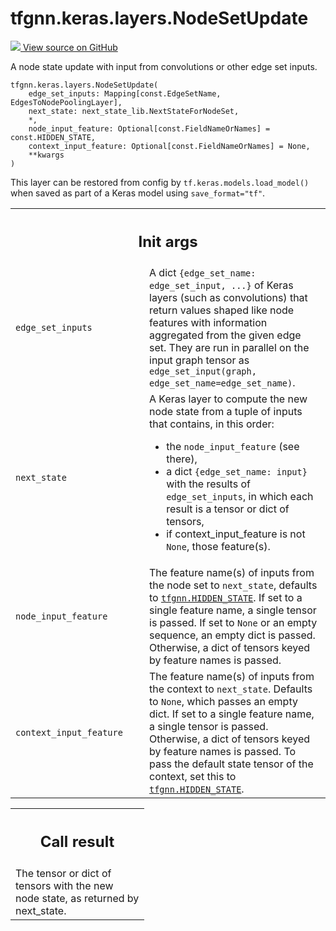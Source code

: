 # tfgnn.keras.layers.NodeSetUpdate

<!-- Insert buttons and diff -->

<a target="_blank" href="https://github.com/tensorflow/gnn/tree/master/tensorflow_gnn/keras/layers/graph_update.py#L359-L452">
<img src="https://www.tensorflow.org/images/GitHub-Mark-32px.png" /> View source
on GitHub </a>

A node state update with input from convolutions or other edge set inputs.

<pre class="devsite-click-to-copy prettyprint lang-py tfo-signature-link">
<code>tfgnn.keras.layers.NodeSetUpdate(
    edge_set_inputs: Mapping[const.EdgeSetName, EdgesToNodePoolingLayer],
    next_state: next_state_lib.NextStateForNodeSet,
    *,
    node_input_feature: Optional[const.FieldNameOrNames] = const.HIDDEN_STATE,
    context_input_feature: Optional[const.FieldNameOrNames] = None,
    **kwargs
)
</code></pre>

<!-- Placeholder for "Used in" -->

This layer can be restored from config by `tf.keras.models.load_model()` when
saved as part of a Keras model using `save_format="tf"`.

<!-- Tabular view -->

 <table class="responsive fixed orange">
<colgroup><col width="214px"><col></colgroup>
<tr><th colspan="2"><h2 class="add-link">Init args</h2></th></tr>

<tr> <td> <code>edge_set_inputs</code><a id="edge_set_inputs"></a> </td> <td> A
dict <code>{edge_set_name: edge_set_input, ...}</code> of Keras layers (such as
convolutions) that return values shaped like node features with information
aggregated from the given edge set. They are run in parallel on the input graph
tensor as <code>edge_set_input(graph, edge_set_name=edge_set_name)</code>. </td>
</tr><tr> <td> <code>next_state</code><a id="next_state"></a> </td> <td> A Keras
layer to compute the new node state from a tuple of inputs that contains, in
this order:

-   the <code>node_input_feature</code> (see there),
-   a dict <code>{edge_set_name: input}</code> with the results of
    <code>edge_set_inputs</code>, in which each result is a tensor or dict of
    tensors,
-   if context_input_feature is not <code>None</code>, those feature(s).
    </td>
    </tr><tr>
    <td>
    <code>node_input_feature</code><a id="node_input_feature"></a>
    </td>
    <td>
    The feature name(s) of inputs from the node set to
    <code>next_state</code>, defaults to <a href="../../../tfgnn.md#HIDDEN_STATE"><code>tfgnn.HIDDEN_STATE</code></a>.
    If set to a single feature name, a single tensor is passed.
    If set to <code>None</code> or an empty sequence, an empty dict is passed.
    Otherwise, a dict of tensors keyed by feature names is passed.
    </td>
    </tr><tr>
    <td>
    <code>context_input_feature</code><a id="context_input_feature"></a>
    </td>
    <td>
    The feature name(s) of inputs from the context to
    <code>next_state</code>. Defaults to <code>None</code>, which passes an empty dict.
    If set to a single feature name, a single tensor is passed.
    Otherwise, a dict of tensors keyed by feature names is passed.
    To pass the default state tensor of the context, set this to
    <a href="../../../tfgnn.md#HIDDEN_STATE"><code>tfgnn.HIDDEN_STATE</code></a>.
    </td>
    </tr>
    </table>

<!-- Tabular view -->

 <table class="responsive fixed orange">
<colgroup><col width="214px"><col></colgroup>
<tr><th colspan="2"><h2 class="add-link">Call result</h2></th></tr>
<tr class="alt">
<td colspan="2">
The tensor or dict of tensors with the new node state, as returned by
next_state.
</td>
</tr>

</table>
